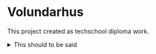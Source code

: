 # Volundarhus

This project created as techschool diploma work.

<details> 
  <summary>This should to be said</summary>
  Project based on [Suraj Sharma's](https://www.youtube.com/c/SurajSharmaFourKnob "YouTube page") [work](https://www.youtube.com/playlist?list=PL6xSOsbVA1ebkU66okpi-KViAO8_9DJKg "YouTube list")
</details>